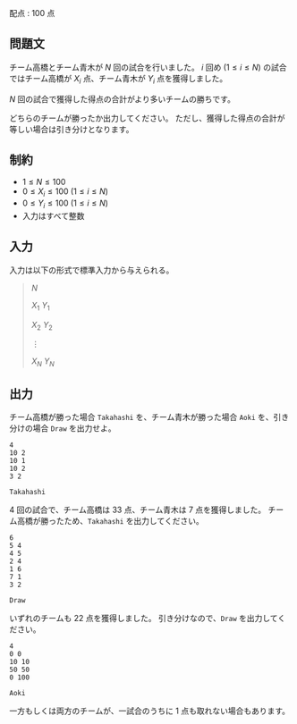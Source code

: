 配点 : $100$ 点

## 問題文

チーム高橋とチーム青木が $N$ 回の試合を行いました。
$i$ 回め $(1\leq i\leq N)$ の試合ではチーム高橋が $X _ i$ 点、チーム青木が $Y _ i$ 点を獲得しました。

$N$ 回の試合で獲得した得点の合計がより多いチームの勝ちです。

どちらのチームが勝ったか出力してください。
ただし、獲得した得点の合計が等しい場合は引き分けとなります。

## 制約

- $1\leq N\leq 100$
- $0\leq X _ i\leq 100\ (1\leq i\leq N)$
- $0\leq Y _ i\leq 100\ (1\leq i\leq N)$
- 入力はすべて整数

## 入力

入力は以下の形式で標準入力から与えられる。

> $N$
> 
> $X _ 1$ $Y _ 1$
> 
> $X _ 2$ $Y _ 2$
> 
> $\vdots$
> 
> $X _ N$ $Y _ N$

## 出力

チーム高橋が勝った場合 `Takahashi` を、チーム青木が勝った場合 `Aoki` を、引き分けの場合 `Draw` を出力せよ。

```input1
4
10 2
10 1
10 2
3 2
```

```output1
Takahashi
```

$4$ 回の試合で、チーム高橋は $33$ 点、チーム青木は $7$ 点を獲得しました。
チーム高橋が勝ったため、`Takahashi` を出力してください。

```input2
6
5 4
4 5
2 4
1 6
7 1
3 2
```

```output2
Draw
```

いずれのチームも $22$ 点を獲得しました。
引き分けなので、`Draw` を出力してください。

```input3
4
0 0
10 10
50 50
0 100
```

```output3
Aoki
```

一方もしくは両方のチームが、一試合のうちに $1$ 点も取れない場合もあります。